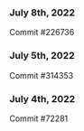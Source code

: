 ### July 8th, 2022

Commit #226736

### July 5th, 2022

Commit #314353


### July 4th, 2022

Commit #72281
